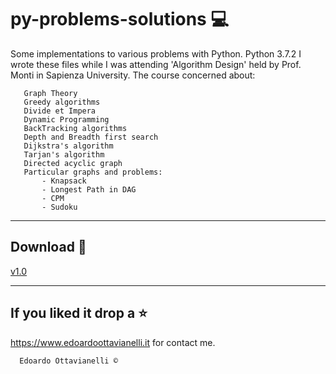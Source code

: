 # py-problems-solutions :computer:
Some implementations to various problems with Python.
Python 3.7.2
I wrote these files while I was attending 'Algorithm Design' held by Prof. Monti in Sapienza University.
The course concerned about:

       Graph Theory
       Greedy algorithms
       Divide et Impera
       Dynamic Programming
       BackTracking algorithms
       Depth and Breadth first search
       Dijkstra's algorithm
       Tarjan's algorithm
       Directed acyclic graph
       Particular graphs and problems:
           - Knapsack
           - Longest Path in DAG
           - CPM
           - Sudoku

-------------------------
Download :satellite:
-------------------------

[v1.0](https://github.com/edoardottt/py-problems-solutions/releases/tag/v1.0)

--------------------------
If you liked it drop a :star:
--------------------------

https://www.edoardoottavianelli.it for contact me.


      Edoardo Ottavianelli ©
